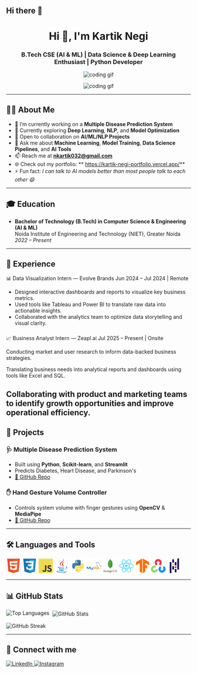 ## Hi there 👋

<h1 align="center">Hi 👋, I'm Kartik Negi</h1>
<h3 align="center">B.Tech CSE (AI & ML) | Data Science & Deep Learning Enthusiast | Python Developer</h3>

<p align="center">
  <img src="https://cdn.dribbble.com/users/1162077/screenshots/3848914/media/7ed7d5ca526b0483e1d08a494b1b6f0d.gif" width="400" alt="coding gif" />
</p>



<p align="center">
  <img src="https://media.tenor.com/2uyENRmiUt0AAAAC/coding.gif" width="400" alt="coding gif" />
</p>

---

## 🧑‍💻 About Me

- 🔭 I’m currently working on a **Multiple Disease Prediction System**  
- 🌱 Currently exploring **Deep Learning**, **NLP**, and **Model Optimization**  
- 👯 Open to collaboration on **AI/ML/NLP Projects**  
- 💬 Ask me about **Machine Learning**, **Model Training**, **Data Science Pipelines**, and **AI Tools**  
- 📫 Reach me at **nkartik032@gmail.com**  
- 🌐 Check out my portfolio: ** https://kartik-negi-portfolio.vercel.app/**
- ⚡ Fun fact: *I can talk to AI models better than most people talk to each other 😄*

---

## 🎓 Education

- **Bachelor of Technology (B.Tech) in Computer Science & Engineering (AI & ML)**  
  Noida Institute of Engineering and Technology (NIET), Greater Noida  
  *2022 – Present*

---

## 💼 Experience
📊 Data Visualization Intern — Evolve Brands
Jun 2024 – Jul 2024 | Remote
- Designed interactive dashboards and reports to visualize key business metrics.
- Used tools like Tableau and Power BI to translate raw data into actionable insights.
- Collaborated with the analytics team to optimize data storytelling and visual clarity.

### 
📈 Business Analyst Intern — Zeapl.ai
Jul 2025 – Present | Onsite

Conducting market and user research to inform data-backed business strategies.

Translating business needs into analytical reports and dashboards using tools like Excel and SQL.

Collaborating with product and marketing teams to identify growth opportunities and improve operational efficiency.
---

## 🚀 Projects

### 🩺 Multiple Disease Prediction System  
- Built using **Python**, **Scikit-learn**, and **Streamlit**  
- Predicts Diabetes, Heart Disease, and Parkinson's  
- [🔗 GitHub Repo](https://github.com/xtfaisal07/Multple-disease-prediction)

### ✋ Hand Gesture Volume Controller  
- Controls system volume with finger gestures using **OpenCV** & **MediaPipe**  
- [🔗 GitHub Repo](https://github.com/xtfaisal07/Gesture-based-volume-controller)

---

## 🛠️ Languages and Tools

<p align="left">
  <img src="https://raw.githubusercontent.com/devicons/devicon/master/icons/html5/html5-original.svg" alt="HTML5" width="40" height="40"/>
  <img src="https://raw.githubusercontent.com/devicons/devicon/master/icons/css3/css3-original.svg" alt="CSS3" width="40" height="40"/>
  <img src="https://raw.githubusercontent.com/devicons/devicon/master/icons/javascript/javascript-original.svg" alt="JavaScript" width="40" height="40"/>
  <img src="https://raw.githubusercontent.com/devicons/devicon/master/icons/java/java-original.svg" alt="Java" width="40" height="40"/>
  <img src="https://raw.githubusercontent.com/devicons/devicon/master/icons/python/python-original.svg" alt="Python" width="40" height="40"/>
  <img src="https://raw.githubusercontent.com/devicons/devicon/master/icons/mysql/mysql-original-wordmark.svg" alt="MySQL" width="40" height="40"/>
  <img src="https://raw.githubusercontent.com/devicons/devicon/master/icons/mongodb/mongodb-original-wordmark.svg" alt="MongoDB" width="40" height="40"/>
  <img src="https://raw.githubusercontent.com/devicons/devicon/master/icons/react/react-original.svg" alt="React" width="40" height="40"/>
  <img src="https://raw.githubusercontent.com/devicons/devicon/master/icons/tensorflow/tensorflow-original.svg" alt="TensorFlow" width="40" height="40"/>
  <img src="https://raw.githubusercontent.com/devicons/devicon/master/icons/opencv/opencv-original.svg" alt="OpenCV" width="40" height="40"/>
  <img src="https://raw.githubusercontent.com/devicons/devicon/master/icons/pandas/pandas-original.svg" alt="Pandas" width="40" height="40"/>
</p>

---

## 📊 GitHub Stats

<p>
  <img align="left" src="https://github-readme-stats.vercel.app/api/top-langs?username=gauravs1225&show_icons=true&locale=en&layout=compact" alt="Top Languages" />
</p>

<p>&nbsp;
  <img align="center" src="https://github-readme-stats.vercel.app/api?username=ChadKartik&show_icons=true&locale=en" alt="GitHub Stats" />
</p>

<p>
  <img align="center" src="https://github-readme-streak-stats.herokuapp.com/?user=ChadKartik" alt="GitHub Streak" />
</p>

---

## 🤝 Connect with me

<p align="left">
  <a href="https://www.linkedin.com/in/kartik-negi-b3b06b319/" target="_blank">
    <img src="https://cdn.jsdelivr.net/gh/devicons/devicon/icons/linkedin/linkedin-original.svg" alt="LinkedIn" width="40" height="40"/>
  </a>
  <a href="https://www.instagram.com/your_instagram_username" target="_blank">
    <img src="https://raw.githubusercontent.com/hussainweb/hussainweb/main/icons/instagram.png" alt="Instagram" width="40" height="40"/>
</p>
